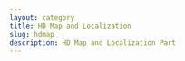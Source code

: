 ```yaml
---
layout: category
title: HD Map and Localization
slug: hdmap
description: HD Map and Localization Part
---
```

